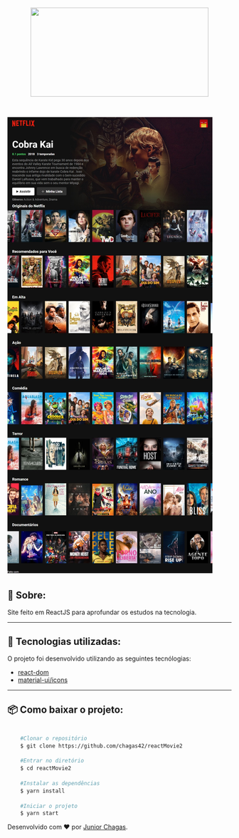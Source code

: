 <h1 align='center'>
    <img src="https://crm7.com.br/wp-content/uploads/2020/11/Netflix-Logo.png" width="400" height="200"/>
</h1>


<h1>
    <img src="./.github/screenshots/reactMovie.jpeg"/>
</h1>


## 📝 Sobre: 

Site feito em ReactJS para aprofundar os estudos na tecnologia.

---

## 🚀 Tecnologias utilizadas:

O projeto foi desenvolvido utilizando as seguintes tecnólogias:

- [react-dom](https://reactrouter.com/web/guides/quick-start)
- [material-ui/icons](https://redux.js.org/)

---
## 📦  Como baixar o projeto:

```bash
    
    #Clonar o repositório
    $ git clone https://github.com/chagas42/reactMovie2

    #Entrar no diretório
    $ cd reactMovie2

    #Instalar as dependências 
    $ yarn install 

    #Iniciar o projeto
    $ yarn start
```
Desenvolvido com ❤ por [Junior Chagas](https://github.com/chagas42).